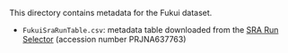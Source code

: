 This directory contains metadata for the Fukui dataset.
- `FukuiSraRunTable.csv`: metadata table downloaded from the [SRA Run Selector](https://www.ncbi.nlm.nih.gov/Traces/study/?acc=PRJNA637763&o=acc_s%3Aa) (accession number PRJNA637763)